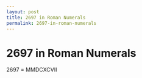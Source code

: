 ```yaml
---
layout: post
title: 2697 in Roman Numerals
permalink: 2697-in-roman-numerals
---
```


# 2697 in Roman Numerals

2697 = MMDCXCVII
